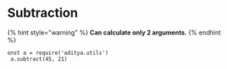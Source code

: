 # Subtraction

{% hint style="warning" %}
**Can calculate only 2 arguments.**
{% endhint %}

```
onst a = require('aditya.utils')
 a.subtract(45, 21)
```
